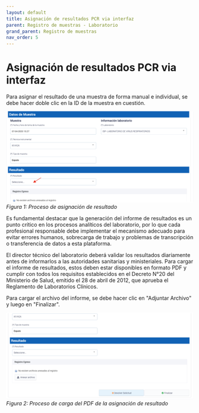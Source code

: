 ```yaml
---
layout: default
title: Asignación de resultados PCR via interfaz
parent: Registro de muestras - Laboratorio 
grand_parent: Registro de muestras
nav_order: 5
---
```


# Asignación de resultados PCR via interfaz


Para asignar el resultado de una muestra de forma manual e individual, se debe hacer doble clic en la ID de la muestra en cuestión.

![Proceso asignación de resultado](img/lab_res_1.png)
*Figura 1: Proceso de asignación de resultado*

Es fundamental destacar que la generación del informe de resultados es un punto crítico en los procesos analíticos del laboratorio, por lo que cada profesional responsable debe implementar el mecanismo adecuado para evitar errores humanos, sobrecarga de trabajo y problemas de transcripción o transferencia de datos a esta plataforma.

El director técnico del laboratorio deberá validar los resultados diariamente antes de informarlos a las autoridades sanitarias y ministeriales. Para cargar el informe de resultados, estos deben estar disponibles en formato PDF y cumplir con todos los requisitos establecidos en el Decreto N°20 del Ministerio de Salud, emitido el 28 de abril de 2012, que aprueba el Reglamento de Laboratorios Clínicos.

Para cargar el archivo del informe, se debe hacer clic en "Adjuntar Archivo" y luego en "Finalizar".

![Proceso de carga del PDF de la asignación de resultado](img/lab_res_2.png)
*Figura 2: Proceso de carga del PDF de la asignación de resultado*
